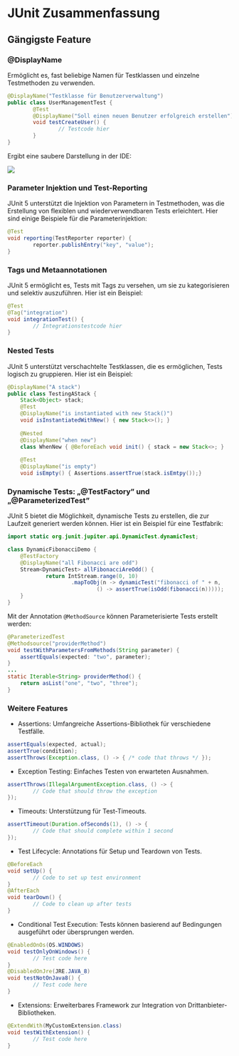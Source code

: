 # JUnit Zusammenfassung

## Gängigste Feature

### @DisplayName

Ermöglicht es, fast beliebige Namen für Testklassen und einzelne Testmethoden zu verwenden.

```java
@DisplayName("Testklasse für Benutzerverwaltung")
public class UserManagementTest {
		@Test
		@DisplayName("Soll einen neuen Benutzer erfolgreich erstellen")
		void testCreateUser() {
				// Testcode hier
		}
}
```

Ergibt eine saubere Darstellung in der IDE:

![](./x_ressources/2025-09-05/image/image.png)

### Parameter Injektion und Test-Reporting

JUnit 5 unterstützt die Injektion von Parametern in Testmethoden, was die Erstellung von flexiblen und wiederverwendbaren Tests erleichtert. Hier sind einige Beispiele für die Parameterinjektion:

```java
@Test
void reporting(TestReporter reporter) {
		reporter.publishEntry("key", "value");
}
```

### Tags und Metaannotationen

JUnit 5 ermöglicht es, Tests mit Tags zu versehen, um sie zu kategorisieren und selektiv auszuführen. Hier ist ein Beispiel:

```java
@Test
@Tag("integration")
void integrationTest() {
		// Integrationstestcode hier
}
```

### Nested Tests

JUnit 5 unterstützt verschachtelte Testklassen, die es ermöglichen, Tests logisch zu gruppieren. Hier ist ein Beispiel:

```java
@DisplayName("A stack") 
public class TestingAStack { 
	Stack<Object> stack;
	@Test 
	@DisplayName("is instantiated with new Stack()") 
	void isInstantiatedWithNew() { new Stack<>(); } 
	
	@Nested 
	@DisplayName("when new") 
	class WhenNew { @BeforeEach void init() { stack = new Stack<>; } 
	
	@Test 
	@DisplayName("is empty") 
	void isEmpty() { Assertions.assertTrue(stack.isEmtpy());}
```

### Dynamische Tests: „@TestFactory” und „@ParameterizedTest”

JUnit 5 bietet die Möglichkeit, dynamische Tests zu erstellen, die zur Laufzeit generiert werden können. Hier ist ein Beispiel für eine Testfabrik:

```java
import static org.junit.jupiter.api.DynamicTest.dynamicTest;

class DynamicFibonacciDemo {
	@TestFactory
	@DisplayName("all Fibonacci are odd")
	Stream<DynamicTest> allFibonacciAreOdd() {
			return IntStream.range(0, 10)
					.mapToObj(n -> dynamicTest("fibonacci of " + n,
							() -> assertTrue(isOdd(fibonacci(n)))));
	}
}
```

Mit der Annotation `@MethodSource` können Parameterisierte Tests erstellt werden:

```java
@ParameterizedTest 
@Methodsource("providerMethod") 
void testWithParametersFromMethods(String parameter) { 
	assertEquals(expected: "two", parameter); 
} 
... 
static Iterable<String> providerMethod() { 
	return asList("one", "two", "three"); 
}
```

### Weitere Features

- Assertions: Umfangreiche Assertions-Bibliothek für verschiedene Testfälle.
```java
assertEquals(expected, actual);
assertTrue(condition);
assertThrows(Exception.class, () -> { /* code that throws */ });
```

- Exception Testing: Einfaches Testen von erwarteten Ausnahmen.
```java
assertThrows(IllegalArgumentException.class, () -> {
		// Code that should throw the exception
});
```

- Timeouts: Unterstützung für Test-Timeouts.
```java
assertTimeout(Duration.ofSeconds(1), () -> {
		// Code that should complete within 1 second
});
```

- Test Lifecycle: Annotations für Setup und Teardown von Tests.
```java
@BeforeEach
void setUp() {
		// Code to set up test environment
}
@AfterEach
void tearDown() {
		// Code to clean up after tests
}
```

- Conditional Test Execution: Tests können basierend auf Bedingungen ausgeführt oder übersprungen werden.
```java
@EnabledOnOs(OS.WINDOWS)
void testOnlyOnWindows() {
		// Test code here
}
@DisabledOnJre(JRE.JAVA_8)
void testNotOnJava8() {
		// Test code here
}
```

- Extensions: Erweiterbares Framework zur Integration von Drittanbieter-Bibliotheken.
```java
@ExtendWith(MyCustomExtension.class)
void testWithExtension() {
		// Test code here
}
```
